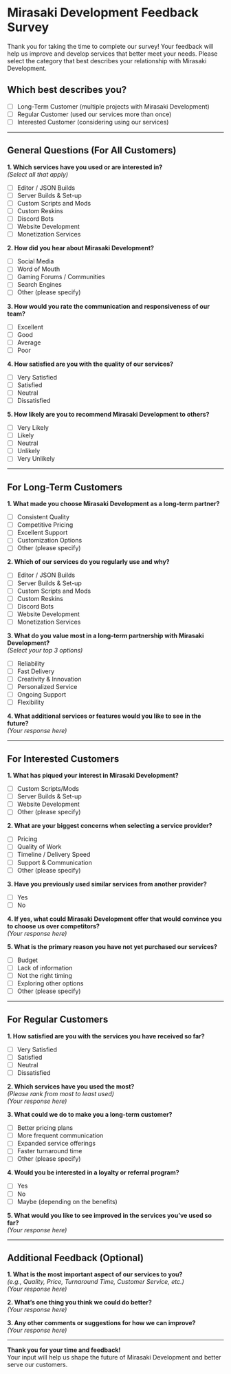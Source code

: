 # Mirasaki Development Feedback Survey

Thank you for taking the time to complete our survey! Your feedback will help us improve and develop services that better meet your needs. Please select the category that best describes your relationship with Mirasaki Development.

## Which best describes you?
- [ ] Long-Term Customer (multiple projects with Mirasaki Development)
- [ ] Regular Customer (used our services more than once)
- [ ] Interested Customer (considering using our services)

---

## General Questions (For All Customers)

**1. Which services have you used or are interested in?**  
*(Select all that apply)*
- [ ] Editor / JSON Builds
- [ ] Server Builds & Set-up
- [ ] Custom Scripts and Mods
- [ ] Custom Reskins
- [ ] Discord Bots
- [ ] Website Development
- [ ] Monetization Services

**2. How did you hear about Mirasaki Development?**
- [ ] Social Media
- [ ] Word of Mouth
- [ ] Gaming Forums / Communities
- [ ] Search Engines
- [ ] Other (please specify)

**3. How would you rate the communication and responsiveness of our team?**
- [ ] Excellent
- [ ] Good
- [ ] Average
- [ ] Poor

**4. How satisfied are you with the quality of our services?**
- [ ] Very Satisfied
- [ ] Satisfied
- [ ] Neutral
- [ ] Dissatisfied

**5. How likely are you to recommend Mirasaki Development to others?**
- [ ] Very Likely
- [ ] Likely
- [ ] Neutral
- [ ] Unlikely
- [ ] Very Unlikely

---

## For Long-Term Customers

**1. What made you choose Mirasaki Development as a long-term partner?**
- [ ] Consistent Quality
- [ ] Competitive Pricing
- [ ] Excellent Support
- [ ] Customization Options
- [ ] Other (please specify)

**2. Which of our services do you regularly use and why?**
- [ ] Editor / JSON Builds
- [ ] Server Builds & Set-up
- [ ] Custom Scripts and Mods
- [ ] Custom Reskins
- [ ] Discord Bots
- [ ] Website Development
- [ ] Monetization Services

**3. What do you value most in a long-term partnership with Mirasaki Development?**  
*(Select your top 3 options)*
- [ ] Reliability
- [ ] Fast Delivery
- [ ] Creativity & Innovation
- [ ] Personalized Service
- [ ] Ongoing Support
- [ ] Flexibility

**4. What additional services or features would you like to see in the future?**  
*(Your response here)*

---

## For Interested Customers

**1. What has piqued your interest in Mirasaki Development?**
- [ ] Custom Scripts/Mods
- [ ] Server Builds & Set-up
- [ ] Website Development
- [ ] Other (please specify)

**2. What are your biggest concerns when selecting a service provider?**
- [ ] Pricing
- [ ] Quality of Work
- [ ] Timeline / Delivery Speed
- [ ] Support & Communication
- [ ] Other (please specify)

**3. Have you previously used similar services from another provider?**
- [ ] Yes
- [ ] No

**4. If yes, what could Mirasaki Development offer that would convince you to choose us over competitors?**  
*(Your response here)*

**5. What is the primary reason you have not yet purchased our services?**
- [ ] Budget
- [ ] Lack of information
- [ ] Not the right timing
- [ ] Exploring other options
- [ ] Other (please specify)

---

## For Regular Customers

**1. How satisfied are you with the services you have received so far?**
- [ ] Very Satisfied
- [ ] Satisfied
- [ ] Neutral
- [ ] Dissatisfied

**2. Which services have you used the most?**  
*(Please rank from most to least used)*  
*(Your response here)*

**3. What could we do to make you a long-term customer?**
- [ ] Better pricing plans
- [ ] More frequent communication
- [ ] Expanded service offerings
- [ ] Faster turnaround time
- [ ] Other (please specify)

**4. Would you be interested in a loyalty or referral program?**
- [ ] Yes
- [ ] No
- [ ] Maybe (depending on the benefits)

**5. What would you like to see improved in the services you’ve used so far?**  
*(Your response here)*

---

## Additional Feedback (Optional)

**1. What is the most important aspect of our services to you?**  
*(e.g., Quality, Price, Turnaround Time, Customer Service, etc.)*  
*(Your response here)*

**2. What’s one thing you think we could do better?**  
*(Your response here)*

**3. Any other comments or suggestions for how we can improve?**  
*(Your response here)*

---

**Thank you for your time and feedback!**  
Your input will help us shape the future of Mirasaki Development and better serve our customers.